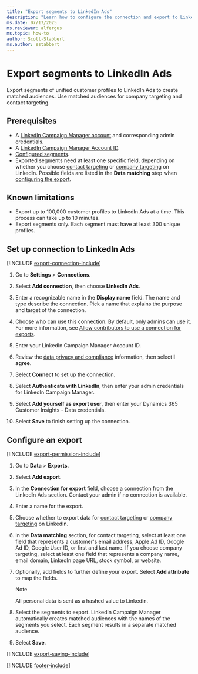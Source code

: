 ```yaml
---
title: "Export segments to LinkedIn Ads"
description: "Learn how to configure the connection and export to LinkedIn Ads."
ms.date: 07/17/2025
ms.reviewer: alfergus
ms.topic: how-to
author: Scott-Stabbert
ms.author: sstabbert
---
```


# Export segments to LinkedIn Ads

Export segments of unified customer profiles to LinkedIn Ads to create matched audiences. Use matched audiences for company targeting and contact targeting.

## Prerequisites

- A [LinkedIn Campaign Manager account](https://business.linkedin.com/marketing-solutions/ads) and corresponding admin credentials.
- A [LinkedIn Campaign Manager Account ID](https://www.linkedin.com/help/lms/answer/a424270).
- [Configured segments](segments.md).
- Exported segments need at least one specific field, depending on whether you choose [contact targeting](https://business.linkedin.com/marketing-solutions/ad-targeting/contact-targeting) or [company targeting](https://business.linkedin.com/marketing-solutions/ad-targeting/account-targeting) on LinkedIn. Possible fields are listed in the **Data matching** step when [configuring the export](#configure-an-export).

## Known limitations

- Export up to 100,000 customer profiles to LinkedIn Ads at a time. This process can take up to 10 minutes.
- Export segments only. Each segment must have at least 300 unique profiles.

## Set up connection to LinkedIn Ads

[!INCLUDE [export-connection-include](includes/export-connection-admn.md)]

1. Go to **Settings** > **Connections**.

1. Select **Add connection**, then choose **LinkedIn Ads**.

1. Enter a recognizable name in the **Display name** field. The name and type describe the connection. Pick a name that explains the purpose and target of the connection.

1. Choose who can use this connection. By default, only admins can use it. For more information, see [Allow contributors to use a connection for exports](connections.md#allow-contributors-to-use-a-connection-for-exports).

1. Enter your LinkedIn Campaign Manager Account ID.

1. Review the [data privacy and compliance](connections.md#data-privacy-and-compliance) information, then select **I agree**.

1. Select **Connect** to set up the connection.

1. Select **Authenticate with LinkedIn**, then enter your admin credentials for LinkedIn Campaign Manager.

1. Select **Add yourself as export user**, then enter your Dynamics 365 Customer Insights - Data credentials.

1. Select **Save** to finish setting up the connection.

## Configure an export

[!INCLUDE [export-permission-include](includes/export-permission.md)]

1. Go to **Data** > **Exports**.

1. Select **Add export**.

1. In the **Connection for export** field, choose a connection from the LinkedIn Ads section. Contact your admin if no connection is available.

1. Enter a name for the export.

1. Choose whether to export data for [contact targeting](https://business.linkedin.com/marketing-solutions/ad-targeting/contact-targeting) or [company targeting](https://business.linkedin.com/marketing-solutions/ad-targeting/account-targeting) on LinkedIn.

1. In the **Data matching** section, for contact targeting, select at least one field that represents a customer's email address, Apple Ad ID, Google Ad ID, Google User ID, or first and last name. If you choose company targeting, select at least one field that represents a company name, email domain, LinkedIn page URL, stock symbol, or website.

1. Optionally, add fields to further define your export. Select **Add attribute** to map the fields.

   > [!NOTE]
   > All personal data is sent as a hashed value to LinkedIn.

1. Select the segments to export. LinkedIn Campaign Manager automatically creates matched audiences with the names of the segments you select. Each segment results in a separate matched audience.

1. Select **Save**.

[!INCLUDE [export-saving-include](includes/export-saving.md)]

[!INCLUDE [footer-include](includes/footer-banner.md)]
